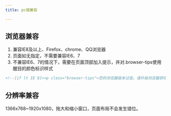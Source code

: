```yaml
---
title: pc端兼容

---
```


## 浏览器兼容
1. 兼容IE8及以上、Firefox、chrome、QQ浏览器
2. 页面如无指定，不需要兼容IE6、7
3. 不兼容IE6、7的情况下，需要在页面顶部加入提示，并对.browser-tips使用醒目的颜色标识样式
```html
<!--[if lt IE 8]><p class="browser-tips">您的浏览器版本过低，请升级浏览器获得更好的体验<p><![endif]-->
```
## 分辨率兼容
1366x768~1920x1080，拖大和缩小窗口，页面布局不会发生错位。
